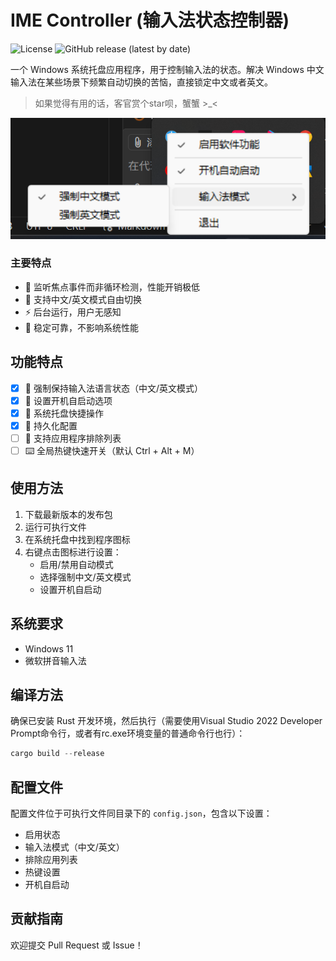 # IME Controller (输入法状态控制器)

![License](https://img.shields.io/github/license/rpeng666/ime-controller)
![GitHub release (latest by date)](https://img.shields.io/github/v/release/rpeng666/ime-controller)

一个 Windows 系统托盘应用程序，用于控制输入法的状态。解决 Windows 中文输入法在某些场景下频繁自动切换的苦恼，直接锁定中文或者英文。

> 如果觉得有用的话，客官赏个star呗，蟹蟹 >_<

![](./docs/image.png)

### 主要特点

- 🎯 监听焦点事件而非循环检测，性能开销极低
- 🔄 支持中文/英文模式自由切换
- ⚡ 后台运行，用户无感知
- 💪 稳定可靠，不影响系统性能

## 功能特点

- [x]  🔄 强制保持输入法语言状态（中文/英文模式）
- [x] 🚀 设置开机自启动选项
- [x] 🔧 系统托盘快捷操作
- [x] 📝 持久化配置
- [ ] 🚫 支持应用程序排除列表
- [ ] ⌨️ 全局热键快速开关（默认 Ctrl + Alt + M）

## 使用方法

1. 下载最新版本的发布包
2. 运行可执行文件
3. 在系统托盘中找到程序图标
4. 右键点击图标进行设置：
   - 启用/禁用自动模式
   - 选择强制中文/英文模式
   - 设置开机自启动

## 系统要求

- Windows 11
- 微软拼音输入法

## 编译方法

确保已安装 Rust 开发环境，然后执行（需要使用Visual Studio 2022 Developer Prompt命令行，或者有rc.exe环境变量的普通命令行也行）：

```powershell
cargo build --release
```

## 配置文件

配置文件位于可执行文件同目录下的 `config.json`，包含以下设置：

- 启用状态
- 输入法模式（中文/英文）
- 排除应用列表
- 热键设置
- 开机自启动

## 贡献指南

欢迎提交 Pull Request 或 Issue！
